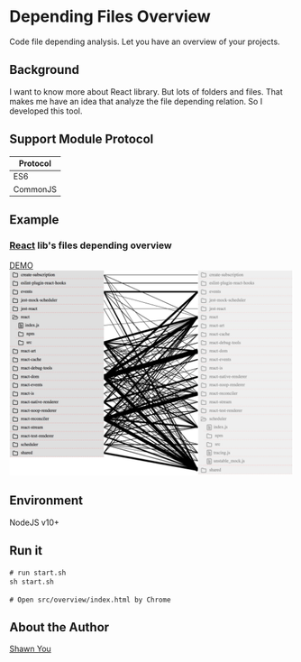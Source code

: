 # Depending Files Overview 
Code file depending analysis. Let you have an overview of your projects.  

## Background
I want to know more about React library. But lots of folders and files. That makes me have an idea that analyze the file depending relation. So I developed this tool.

## Support Module Protocol
| Protocol|
|---|
| ES6 |
|CommonJS|


## Example
### [React](https://github.com/facebook/react/tree/master/packages) lib's files depending overview
[DEMO](https://youshaohua.com/undefined/depending-files-overview/)  
![alt React relation screenshoot](https://raw.githubusercontent.com/ShawnYou1/depending-files-overview/master/src/overview/images/screenshoot.jpg)

## Environment
NodeJS v10+

## Run it
```
# run start.sh
sh start.sh

# Open src/overview/index.html by Chrome
```

## About the Author
[Shawn You](https://youshaohua.com)
